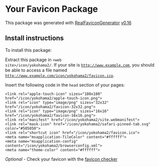 # Your Favicon Package

This package was generated with [RealFaviconGenerator](https://realfavicongenerator.net/) [v0.16](https://realfavicongenerator.net/change_log#v0.16)

## Install instructions

To install this package:

Extract this package in <code>&lt;web site&gt;/icon/yokohama2/</code>. If your site is <code>http://www.example.com</code>, you should be able to access a file named <code>http://www.example.com/icon/yokohama2/favicon.ico</code>.

Insert the following code in the `head` section of your pages:

    <link rel="apple-touch-icon" sizes="180x180" href="/icon/yokohama2/apple-touch-icon.png">
    <link rel="icon" type="image/png" sizes="32x32" href="/icon/yokohama2/favicon-32x32.png">
    <link rel="icon" type="image/png" sizes="16x16" href="/icon/yokohama2/favicon-16x16.png">
    <link rel="manifest" href="/icon/yokohama2/site.webmanifest">
    <link rel="mask-icon" href="/icon/yokohama2/safari-pinned-tab.svg" color="#505050">
    <link rel="shortcut icon" href="/icon/yokohama2/favicon.ico">
    <meta name="msapplication-TileColor" content="#ffffff">
    <meta name="msapplication-config" content="/icon/yokohama2/browserconfig.xml">
    <meta name="theme-color" content="#ffffff">

_Optional_ - Check your favicon with the [favicon checker](https://realfavicongenerator.net/favicon_checker)
